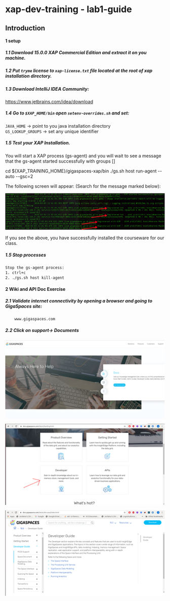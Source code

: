 # xap-dev-training - lab1-guide

## 	Introduction

#### 1 setup

##### 1.1 Download 15.0.0 XAP Commercial Edition and extract it on you machine.
##### 1.2 Put `tryme` license to `xap-license.txt` file located at the root of xap installation directory.
##### 1.3 Download IntelliJ IDEA Community:
   https://www.jetbrains.com/idea/download
##### 1.4 Go to `$XAP_HOME/bin` open `setenv-overrides.sh` and set: <br>
   `JAVA_HOME` -> point to you java installation directory <br>
   `GS_LOOKUP_GROUPS` -> set any unique identifier
   
##### 1.5 Test your XAP Installation. <br>
   You will start a XAP process (gs-agent) and you will wait to see a message that the gs-agent started successfully with groups [<your user group>]
   
   cd ${XAP_TRAINING_HOME}/gigaspaces-xap/bin 
   ./gs.sh host run-agent --auto --gsc=2
   
   The following screen will appear:
   (Search for the message marked below):
   
![Screenshot](./Pictures/Picture1.png)
   
   If you see the above, you have successfully installed the courseware for our class.
   
##### 1.5	Stop processes
    Stop the gs-agent process:
    1. ctrl+c
    2. ./gs.sh host kill-agent

#### 2	Wiki and API Doc Exercise  

##### 2.1 Validate internet connectivity by opening a browser and going to GigaSpaces site: 
        www.gigaspaces.com
##### 2.2 Click on support-> Documents

![Screenshot](./Pictures/Picture2.png)


![Screenshot](./Pictures/Picture3.png)        

![Screenshot](./Pictures/Picture4.png)     
   
   
